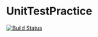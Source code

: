 # UnitTestPractice
[![Build Status](https://travis-ci.org/connor-richards/UnitTestPractice.svg?branch=master)](https://travis-ci.org/connor-richards/UnitTestPractice)

